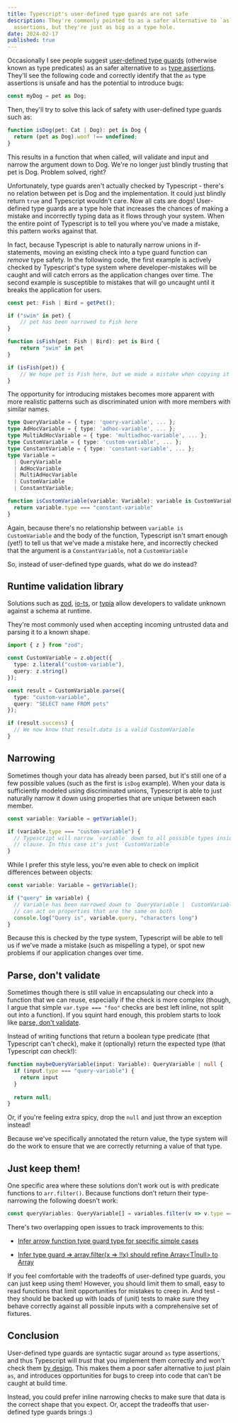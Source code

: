 ```yaml
---
title: Typescript's user-defined type guards are not safe
description: They're commonly pointed to as a safer alternative to `as` type
  assertions, but they're just as big as a type hole.
date: 2024-02-17
published: true
---
```

Occasionally I see people suggest [user-defined type guards](https://www.typescriptlang.org/docs/handbook/2/narrowing.html#using-type-predicates) (otherwise known as type predicates) as an safer alternative to `as` [type assertions](https://www.typescriptlang.org/docs/handbook/2/everyday-types.html#type-assertions). They'll see the following code and correctly identify that the `as` type assertions is unsafe and has the potential to introduce bugs:

```ts
const myDog = pet as Dog;
```

Then, they'll try to solve this lack of safety with user-defined type guards such as:

```ts
function isDog(pet: Cat | Dog): pet is Dog {
  return (pet as Dog).woof !== undefined;
}
```

This results in a function that when called, will validate and input and narrow the argument down to Dog. We're no longer just blindly trusting that pet is Dog. Problem solved, right?

Unfortunately, type guards aren't actually checked by Typescript - there's no relation between pet is Dog and the implementation. It could just blindly return `true` and Typescript wouldn't care. Now all cats are dogs! User-defined type guards are a type hole that increases the chances of making a mistake and incorrectly typing data as it flows through your system. When the entire point of Typescript is to tell you where you've made a mistake, this pattern works against that.

In fact, because Typescript is able to naturally narrow unions in if-statements, moving an existing check into a type guard function can _remove_ type safety. In the following code, the first example is actively checked by Typescript's type system where developer-mistakes will be caught and will catch errors as the application changes over time. The second example is susceptible to mistakes that will go uncaught until it breaks the application for users.

```ts
const pet: Fish | Bird = getPet();

if ("swim" in pet) {
    // pet has been narrowed to Fish here
}
```

```ts
function isFish(pet: Fish | Bird): pet is Bird {
    return "swim" in pet
}

if (isFish(pet)) {
    // We hope pet is Fish here, but we made a mistake when copying it
}
```

The opportunity for introducing mistakes becomes more apparent with more realistic patterns such as discriminated union with more members with similar names.

```ts
type QueryVariable = { type: 'query-variable', ... };
type AdHocVariable = { type: 'adhoc-variable', ... };
type MultiAdHocVariable = { type: 'multiadhoc-variable', ... };
type CustomVariable = { type: 'custom-variable', ... };
type ConstantVariable = { type: 'constant-variable', ... };
type Variable =
  | QueryVariable
  | AdHocVariable
  | MultiAdHocVariable
  | CustomVariable
  | ConstantVariable;

function isCustomVariable(variable: Variable): variable is CustomVariable {
  return variable.type === "constant-variable"
}
```

Again, because there's no relationship between `variable is CustomVariable` and the body of the function, Typescript isn't smart enough (yet!) to tell us that we've made a mistake here, and incorrectly checked that the argument is a `ConstantVariable`, not a `CustomVariable`

So, instead of user-defined type guards, what do we do instead?

## Runtime validation library

Solutions such as [zod](https://zod.dev/), [io-ts](https://github.com/gcanti/io-ts), or [typia](https://typia.io/docs/validators/assert/) allow developers to validate unknown against a schema at runtime.

They're most commonly used when accepting incoming untrusted data and parsing it to a known shape.

```ts
import { z } from "zod";

const CustomVariable = z.object({
  type: z.literal("custom-variable"),
  query: z.string()
});

const result = CustomVariable.parse({
  type: "custom-variable",
  query: "SELECT name FROM pets"
});

if (result.success) {
  // We now know that result.data is a valid CustomVariable
}
```

## Narrowing

Sometimes though your data has already been parsed, but it's still one of a few possible values (such as the first is `isDog` example). When your data is sufficiently modeled using discriminated unions, Typescript is able to just naturally narrow it down using properties that are unique between each member.

```ts
const variable: Variable = getVariable();

if (variable.type === "custom-variable") {
  // Typescript will narrow `variable` down to all possible types inside this
  // clause. In this case it's just `CustomVariable`  
}
```

While I prefer this style less, you're even able to check on implicit differences between objects:

```ts
const variable: Variable = getVariable();

if ("query" in variable) {
  // Variable has been narrowed down to `QueryVariable |  CustomVariable`, so we
  // can act on properties that are the same on both
  console.log("Query is", variable.query, "characters long")
}
```

Because this is checked by the type system, Typescript will be able to tell us if we've made a mistake (such as mispelling a type), or spot new problems if our application changes over time.

## Parse, don't validate

Sometimes though there is still value in encapsulating our check into a function that we can reuse, especially if the check is more complex (though, I argue that simple `var.type === "foo"` checks are best left inline, not split out into a function). If you squint hard enough, this problem starts to look like [parse, don't validate](https://lexi-lambda.github.io/blog/2019/11/05/parse-don-t-validate/).

Instead of writing functions that return a boolean type predicate (that Typescript can't check), make it (optionally) return the expected type (that Typescript _can_ check!):

```ts
function maybeQueryVariable(input: Variable): QueryVariable | null {
  if (input.type === "query-variable") {
    return input
  }
  
  return null; 
}
```

Or, if you're feeling extra spicy, drop the `null` and just throw an exception instead!

Because we've specifically annotated the return value, the type system will do the work to ensure that we are correctly returning a value of that type.

## Just keep them!

One specific area where these solutions don't work out is with predicate functions to `arr.filter()`. Because functions don't return their type-narrowing the following doesn't work:

```ts
const queryVariables: QueryVariable[] = variables.filter(v => v.type === "query-variable")
```

There's two overlapping open issues to track improvements to this:

*   [Infer arrow function type guard type for specific simple cases](https://github.com/microsoft/TypeScript/issues/38390)
    
*   [Infer type guard => array.filter(x => !!x) should refine Array<T|null> to Array<T>](https://github.com/microsoft/TypeScript/issues/16069)
    

If you feel comfortable with the tradeoffs of user-defined type guards, you can just keep using them! However, you should limit them to small, easy to read functions that limit opportunities for mistakes to creep in. And test - they should be backed up with loads of (unit) tests to make sure they behave correctly against all possible inputs with a comprehensive set of fixtures.

## Conclusion

User-defined type guards are syntactic sugar around `as` type assertions, and thus Typescript will _trust_ that you implement them correctly and won't check them [by design](https://github.com/microsoft/TypeScript/issues/29980#issuecomment-467945410). This makes them a poor safer alternative to just plain `as`, and introduces opportunities for bugs to creep into code that can't be caught at build time.

Instead, you could prefer inline narrowing checks to make sure that data is the correct shape that you expect. Or, accept the tradeoffs that user-defined type guards brings :)